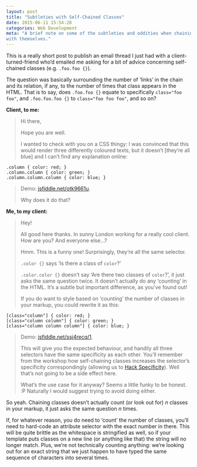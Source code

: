 ```yaml
---
layout: post
title: "Subtleties with Self-Chained Classes"
date: 2015-06-11 15:54:28
categories: Web Development
meta: "A brief note on some of the subtleties and oddities when chaining classes
with themselves."
---
```


This is a really short post to publish an email thread I just had with a
client-turned-friend who’d emailed me asking for a bit of advice concerning
self-chained classes (e.g. `.foo.foo {}`).

The question was basically surrounding the number of ‘links’ in the chain and
its relation, if any, to the number of times that class appears in the HTML.
That is to say, does `.foo.foo {}` equate to specifically `class="foo foo"`, and
`.foo.foo.foo {}` to `class="foo foo foo"`, and so on?

**Client, to me:**

> Hi there,
> 
> Hope you are well.
> 
> I wanted to check with you on a CSS thingy: I was convinced that this would
> render three differently coloured texts, but it doesn’t [they’re all blue]
> and I can’t find any explanation online:
>
    .column { color: red; }
    .column.column { color: green; }
    .column.column.column { color: blue; }
>
> Demo: [jsfiddle.net/otk9661u](https://jsfiddle.net/otk9661u/).
> 
> Why does it do that?

**Me, to my client:**

> Hey!
> 
> All good here thanks. In sunny London working for a really cool client. How
> are you? And everyone else…?
> 
> Hmm. This is a funny one! Surprisingly, they’re all the same selector.
> 
> `.color {}` says ‘Is there a class of `color`?’
> 
> `.color.color {}` doesn’t say ‘Are there two classes of `color`?’, it just
> asks the same question twice. It doesn’t actually do any ‘counting’ in the
> HTML. It’s a subtle but important difference, as you’ve found out!
> 
> If you do want to style based on ‘counting’ the number of classes in your
> markup, you could rewrite it as this:
>
    [class="column"] { color: red; }
    [class="column column"] { color: green; }
    [class="column column column"] { color: blue; }
>
> Demo: [jsfiddle.net/ssj4recq/1](https://jsfiddle.net/ssj4recq/1/).
> 
> This will give you the expected behaviour, and handily all three selectors
> have the same specificity as each other. You’ll remember from the workshop
> how self-chaining classes increases the selector’s specificity correspondingly
> (allowing us to [Hack
> Specificity](/2014/07/hacks-for-dealing-with-specificity/)).
> Well that’s not going to be a side effect here.
>
> What’s the use case for it anyway? Seems a little funky to be honest. :P
> Naturally I would suggest trying to avoid doing either.

So yeah. Chaining classes doesn’t actually count (or look out for) <var>n</var>
classes in your markup, it just asks the same question <var>n</var> times.

If, for whatever reason, you do need to ‘count’ the number of classes, you’ll
need to hard-code an attribute selector with the exact number in there. This
will be quite brittle as the whitespace is stringified as well, so if your
template puts classes on a new line (or anything like that) the string will no
longer match. Plus, we’re not technically counting anything: we’re looking out
for an exact string that we just happen to have typed the same sequence of
characters into several times.
